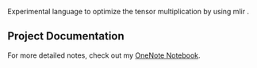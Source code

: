 Experimental language to optimize the tensor multiplication by using mlir .

## Project Documentation

For more detailed notes, check out my [OneNote Notebook](https://onedrive.live.com/edit.aspx?resid=C13F6049CEB6642A!sfe2f849401c44dca9fc6d62fa24ec9da&migratedtospo=true&wd=target%28Quick%20Notes.one%7Ce8479571-3be3-45ad-b707-d7b9c12ab7ab%2FLexer%20using%20FLEX%7Ce337e48d-f20b-48da-9994-e5de14ddbb97%2F%29&wdorigin=NavigationUrl).


